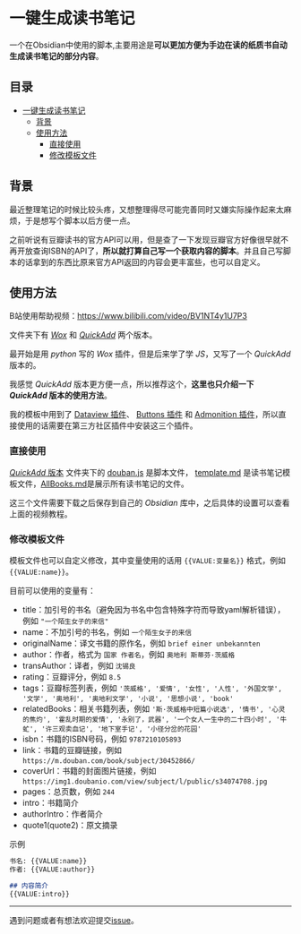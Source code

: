 # 一键生成读书笔记

一个在Obsidian中使用的脚本,主要用途是**可以更加方便为手边在读的纸质书自动生成读书笔记的部分内容**。
## 目录

- [一键生成读书笔记](#一键生成读书笔记)
  * [背景](#背景)
  * [使用方法](#使用方法)
    + [直接使用](#直接使用)
    + [修改模板文件](#修改模板文件)



## 背景
最近整理笔记的时候比较头疼，又想整理得尽可能完善同时又嫌实际操作起来太麻烦，于是想写个脚本以后方便一点。

之前听说有豆瓣读书的官方API可以用，但是查了一下发现豆瓣官方好像很早就不再开放查询ISBN的API了，**所以就打算自己写一个获取内容的脚本**。并且自己写脚本的话拿到的东西比原来官方API返回的内容会更丰富些，也可以自定义。
## 使用方法

B站使用帮助视频：https://www.bilibili.com/video/BV1NT4y1U7P3

文件夹下有 [*Wox*](https://github.com/LumosLovegood/myScripts/tree/main/CreateReadNote/Wox%E6%8F%92%E4%BB%B6%E7%89%88%E6%9C%AC) 和 [*QuickAdd*](https://github.com/LumosLovegood/myScripts/tree/main/CreateReadNote/QuickAdd%E7%89%88%E6%9C%AC) 两个版本。

  最开始是用 *python* 写的 *Wox* 插件，但是后来学了学 *JS*，又写了一个 *QuickAdd* 版本的。

我感觉 *QuickAdd* 版本更方便一点，所以推荐这个，**这里也只介绍一下 *QuickAdd* 版本的使用方法**。

我的模板中用到了 [Dataview 插件](https://github.com/blacksmithgu/obsidian-dataview)、 [Buttons 插件](https://github.com/shabegom/buttons) 和 [Admonition 插件](https://github.com/valentine195/obsidian-admonition)，所以直接使用的话需要在第三方社区插件中安装这三个插件。
### 直接使用
[*QuickAdd* 版本](https://github.com/LumosLovegood/myScripts/tree/main/CreateReadNote/QuickAdd%E7%89%88%E6%9C%AC) 文件夹下的 [douban.js](https://github.com/LumosLovegood/myScripts/blob/main/CreateReadNote/QuickAdd%E7%89%88%E6%9C%AC/douban.js) 是脚本文件，
[template.md](https://github.com/LumosLovegood/myScripts/blob/main/CreateReadNote/QuickAdd%E7%89%88%E6%9C%AC/template.md) 是读书笔记模板文件，[AllBooks.md](https://github.com/LumosLovegood/myScripts/blob/main/CreateReadNote/QuickAdd%E7%89%88%E6%9C%AC/AllBooks.md)是展示所有读书笔记的文件。

这三个文件需要下载之后保存到自己的 *Obsidian* 库中，之后具体的设置可以查看上面的视频教程。

### 修改模板文件
模板文件也可以自定义修改，其中变量使用的话用 `{{VALUE:变量名}}` 格式，例如 `{{VALUE:name}}`。

目前可以使用的变量有：
- title：加引号的书名（避免因为书名中包含特殊字符而导致yaml解析错误），例如 `"一个陌生女子的来信"`
- name：不加引号的书名，例如 `一个陌生女子的来信`
- originalName：译文书籍的原作名，例如 `brief einer unbekannten`
- author：作者，格式为 `国家 作者名`，例如 `奥地利 斯蒂芬·茨威格`
- transAuthor：译者，例如 `沈锡良`
- rating：豆瓣评分，例如 `8.5`
- tags：豆瓣标签列表，例如 `'茨威格', '爱情', '女性', '人性', '外国文学', '文学', '奥地利', '奥地利文学', '小说', '思想小说', 'book'`
- relatedBooks：相关书籍列表，例如 `'斯·茨威格中短篇小说选', '情书', '心灵的焦灼', '霍乱时期的爱情', '永别了，武器', '一个女人一生中的二十四小时', '牛虻', '许三观卖血记', '地下室手记', '小径分岔的花园'`
- isbn：书籍的ISBN号码，例如 `9787210105893`
- link：书籍的豆瓣链接，例如 `https://m.douban.com/book/subject/30452866/`
- coverUrl：书籍的封面图片链接，例如 `https://img1.doubanio.com/view/subject/l/public/s34074708.jpg`
- pages：总页数，例如 `244`
- intro：书籍简介
- authorIntro：作者简介
- quote1(quote2)：原文摘录

示例
```md
书名: {{VALUE:name}}
作者: {{VALUE:author}}

## 内容简介
{{VALUE:intro}}
```
---

遇到问题或者有想法欢迎提交[issue](https://github.com/LumosLovegood/myScripts/issues)。
